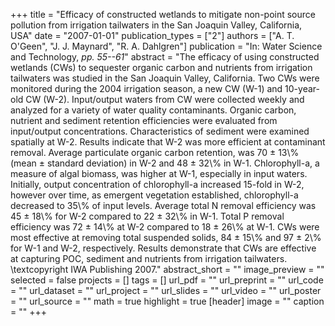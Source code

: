 +++
title = "Efficacy of constructed wetlands to mitigate non-point source pollution from irrigation tailwaters in the San Joaquin Valley, California, USA"
date = "2007-01-01"
publication_types = ["2"]
authors = ["A. T. O'Geen", "J. J. Maynard", "R. A. Dahlgren"]
publication = "In: Water Science and Technology, _pp. 55--61_"
abstract = "The efficacy of using constructed wetlands (CWs) to sequester organic carbon and nutrients from irrigation tailwaters was studied in the San Joaquin Valley, California. Two CWs were monitored during the 2004 irrigation season, a new CW (W-1) and 10-year-old CW (W-2). Input/output waters from CW were collected weekly and analyzed for a variety of water quality contaminants. Organic carbon, nutrient and sediment retention efficiencies were evaluated from input/output concentrations. Characteristics of sediment were examined spatially at W-2. Results indicate that W-2 was more efficient at contaminant removal. Average particulate organic carbon retention, was 70 ± 13\\% (mean ± standard deviation) in W-2 and 48 ± 32\\% in W-1. Chlorophyll-a, a measure of algal biomass, was higher at W-1, especially in input waters. Initially, output concentration of chlorophyll-a increased 15-fold in W-2, however over time, as emergent vegetation established, chlorophyll-a decreased to 35\\% of input levels. Average total N removal efficiency was 45 ± 18\\% for W-2 compared to 22 ± 32\\% in W-1. Total P removal efficiency was 72 ± 14\\% at W-2 compared to 18 ± 26\\% at W-1. CWs were most effective at removing total suspended solids, 84 ± 15\\% and 97 ± 2\\% for W-1 and W-2, respectively. Results demonstrate that CWs are effective at capturing POC, sediment and nutrients from irrigation tailwaters. \\textcopyright IWA Publishing 2007."
abstract_short = ""
image_preview = ""
selected = false
projects = []
tags = []
url_pdf = ""
url_preprint = ""
url_code = ""
url_dataset = ""
url_project = ""
url_slides = ""
url_video = ""
url_poster = ""
url_source = ""
math = true
highlight = true
[header]
image = ""
caption = ""
+++
